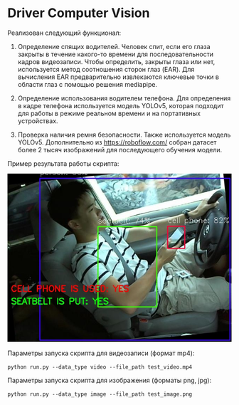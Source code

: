 # Driver Computer Vision

Реализован следующий функционал:

1.	Определение спящих водителей.
Человек спит, если его глаза закрыты в течение какого-то времени для последовательности кадров видеозаписи. Чтобы определить, закрыты глаза или нет, используется метод соотношения сторон глаз (EAR). Для вычисления EAR предварительно извлекаются ключевые точки в области глаз с помощью решения mediapipe.

2.	Определение использования водителем телефона.
Для определения в кадре телефона используется модель YOLOv5, которая подходит для работы в режиме реальном времени и на портативных устройствах.

3.	Проверка наличия ремня безопасности.
Также используется модель YOLOv5. Дополнительно из https://roboflow.com/ собран датасет более 2 тысяч изображений для последующего обучения модели.

Пример результата работы скрипта:

![examples](example.jpg)

Параметры запуска скрипта для видеозаписи (формат mp4):
```
python run.py --data_type video --file_path test_video.mp4
```
Параметры запуска скрипта для изображения (форматы png, jpg):
```
python run.py --data_type image --file_path test_image.png
```
